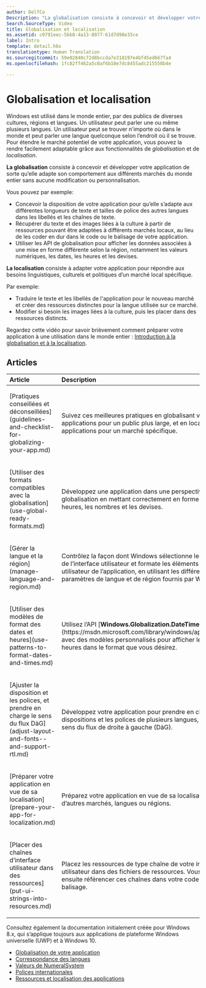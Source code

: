 ```yaml
---
author: DelfCo
Description: "La globalisation consiste à concevoir et développer votre application de sorte qu’elle adapte son comportement aux différents marchés du monde entier sans aucune modification ou personnalisation."
Search.SourceType: Video
title: Globalisation et localisation
ms.assetid: c0791eec-5bb8-4a13-8977-61d7d98e35ce
label: Intro
template: detail.hbs
translationtype: Human Translation
ms.sourcegitcommit: 59e02840c72d8bccda7e318197e4bf45ed667fa4
ms.openlocfilehash: 1fc82ff462a5c0af6b10e7dc8455adc215558b4e

---
```


# Globalisation et localisation




Windows est utilisé dans le monde entier, par des publics de diverses cultures, régions et langues. Un utilisateur peut parler une ou même plusieurs langues. Un utilisateur peut se trouver n'importe où dans le monde et peut parler une langue quelconque selon l’endroit où il se trouve. Pour étendre le marché potentiel de votre application, vous pouvez la rendre facilement adaptable grâce aux fonctionnalités de *globalisation* et de *localisation*.

**La globalisation** consiste à concevoir et développer votre application de sorte qu’elle adapte son comportement aux différents marchés du monde entier sans aucune modification ou personnalisation.

Vous pouvez par exemple:

-   Concevoir la disposition de votre application pour qu’elle s’adapte aux différentes longueurs de texte et tailles de police des autres langues dans les libellés et les chaînes de texte.
-   Récupérer du texte et des images liées à la culture à partir de ressources pouvant être adaptées à différents marchés locaux, au lieu de les coder en dur dans le code ou le balisage de votre application.
-   Utiliser les API de globalisation pour afficher les données associées à une mise en forme différente selon la région, notamment les valeurs numériques, les dates, les heures et les devises.

**La localisation** consiste à adapter votre application pour répondre aux besoins linguistiques, culturels et politiques d’un marché local spécifique.

Par exemple:

-   Traduire le texte et les libellés de l'application pour le nouveau marché et créer des ressources distinctes pour la langue utilisée sur ce marché.
-   Modifier si besoin les images liées à la culture, puis les placer dans des ressources distincts.

Regardez cette vidéo pour savoir brièvement comment préparer votre application à une utilisation dans le monde entier : [Introduction à la globalisation et à la localisation](https://channel9.msdn.com/Blogs/One-Dev-Minute/Introduction-to-globalization-and-localization).

## Articles
<table>
<colgroup>
<col width="50%" />
<col width="50%" />
</colgroup>
<thead>
<tr class="header">
<th align="left">Article</th>
<th align="left">Description</th>
</tr>
</thead>
<tbody>
<tr class="odd">
<td align="left"><p>[Pratiques conseillées et déconseillées](guidelines-and-checklist-for-globalizing-your-app.md)</p></td>
<td align="left"><p>Suivez ces meilleures pratiques en globalisant vos applications pour un public plus large, et en localisant vos applications pour un marché spécifique.</p></td>
</tr>
<tr class="odd">
<td align="left"><p>[Utiliser des formats compatibles avec la globalisation](use-global-ready-formats.md)</p></td>
<td align="left"><p>Développez une application dans une perspective de globalisation en mettant correctement en forme les dates, les heures, les nombres et les devises.</p></td>
</tr>
<tr class="even">
<td align="left"><p>[Gérer la langue et la région](manage-language-and-region.md)</p></td>
<td align="left"><p>Contrôlez la façon dont Windows sélectionne les ressources de l’interface utilisateur et formate les éléments de l’interface utilisateur de l’application, en utilisant les différents paramètres de langue et de région fournis par Windows.</p></td>
</tr>
<tr class="odd">
<td align="left"><p>[Utiliser des modèles de format des dates et heures](use-patterns-to-format-dates-and-times.md)</p></td>
<td align="left"><p>Utilisez l’API [<strong>Windows.Globalization.DateTimeFormatting</strong>](https://msdn.microsoft.com/library/windows/apps/br206859) avec des modèles personnalisés pour afficher les dates et les heures dans le format que vous désirez.</p></td>
</tr>
<tr class="even">
<td align="left"><p>[Ajuster la disposition et les polices, et prendre en charge le sens du flux DàG](adjust-layout-and-fonts--and-support-rtl.md)</p></td>
<td align="left"><p>Développez votre application pour prendre en charge les dispositions et les polices de plusieurs langues, notamment le sens du flux de droite à gauche (DàG).</p></td>
</tr>
<tr class="odd">
<td align="left"><p>[Préparer votre application en vue de sa localisation](prepare-your-app-for-localization.md)</p></td>
<td align="left"><p>Préparez votre application en vue de sa localisation pour d’autres marchés, langues ou régions.</p></td>
</tr>
<tr class="even">
<td align="left"><p>[Placer des chaînes d’interface utilisateur dans des ressources](put-ui-strings-into-resources.md)</p></td>
<td align="left"><p>Placez les ressources de type chaîne de votre interface utilisateur dans des fichiers de ressources. Vous pouvez ensuite référencer ces chaînes dans votre code ou votre balisage.</p></td>
</tr>
</tbody>
</table>

 

Consultez également la documentation initialement créée pour Windows 8.x, qui s’applique toujours aux applications de plateforme Windows universelle (UWP) et à Windows 10.

-   [Globalisation de votre application](https://msdn.microsoft.com/library/windows/apps/xaml/hh965328)
-   [Correspondance des langues](https://msdn.microsoft.com/library/windows/apps/xaml/jj673578.aspx)
-   [Valeurs de NumeralSystem](https://msdn.microsoft.com/library/windows/apps/xaml/jj236471.aspx)
-   [Polices internationales](https://msdn.microsoft.com/library/windows/apps/xaml/dn263115.aspx)
-   [Ressources et localisation des applications](https://msdn.microsoft.com/library/windows/apps/xaml/hh710212.aspx)

 

 






<!--HONumber=Jun16_HO4-->


